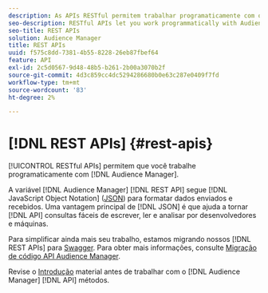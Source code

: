 ```yaml
---
description: As APIs RESTful permitem trabalhar programaticamente com o Audience Manager.
seo-description: RESTful APIs let you work programmatically with Audience Manager.
seo-title: REST APIs
solution: Audience Manager
title: REST APIs
uuid: f575c8dd-7381-4b55-8228-26eb87fbef64
feature: API
exl-id: 2c5d0567-9d48-48b5-b261-2b00a3070b2f
source-git-commit: 4d3c859cc4dc5294286680b0e63c287e0409f7fd
workflow-type: tm+mt
source-wordcount: '83'
ht-degree: 2%

---
```


# [!DNL REST APIs] {#rest-apis}

[!UICONTROL RESTful APIs] permitem que você trabalhe programaticamente com [!DNL Audience Manager].

A variável [!DNL Audience Manager] [!DNL REST API] segue [!DNL JavaScript Object Notation] ([JSON](https://www.json.org/)) para formatar dados enviados e recebidos. Uma vantagem principal de [!DNL JSON] é que ajuda a tornar [!DNL API] consultas fáceis de escrever, ler e analisar por desenvolvedores e máquinas.

Para simplificar ainda mais seu trabalho, estamos migrando nossos [!DNL REST APIs] para [Swagger](https://swagger.io/solutions/api-documentation/). Para obter mais informações, consulte [Migração de código API Audience Manager](/help/using/api/api-swagger-migration.md).

Revise o [Introdução](../../api/rest-api-main/aam-api-getting-started.md#getting-started-with-rest-apis) material antes de trabalhar com o [!DNL Audience Manager] [!DNL API] métodos.
